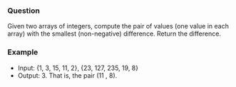 ### Question

Given two arrays of integers, compute the pair of values (one value in each array) with the smallest (non-negative) difference. Return the difference.

### Example

- Input: {1, 3, 15, 11, 2}, {23, 127, 235, 19, 8}
- Output: 3. That is, the pair (11 , 8).
